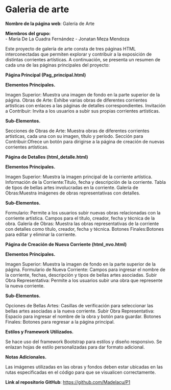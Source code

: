 # Galeria de arte

**Nombre de la página web**: Galería de Arte

**Miembros del grupo:**    
    - María De La Cuadra Fernández
    - Jonatan Meza Mendoza

Este proyecto de galería de arte consta de tres páginas HTML interconectadas que permiten explorar y contribuir a la exposición de 
distintas corrientes artísticas. A continuación, se presenta un resumen de cada una de las páginas principales del proyecto:

**Página Principal (Pag_principal.html)**

**Elementos Principales.**

Imagen Superior: Muestra una imagen de fondo en la parte superior de la página.
Obras de Arte: Exhibe varias obras de diferentes corrientes artísticas con enlaces a las páginas de detalles correspondientes.
Invitación a Contribuir: Invita a los usuarios a subir sus propias corrientes artísticas.

**Sub-Elementos.**

Secciones de Obras de Arte: Muestra obras de diferentes corrientes artísticas, cada una con su imagen, título y período.
Sección para Contribuir:Ofrece un botón para dirigirse a la página de creación de nuevas corrientes artísticas.


**Página de Detalles (html_detalle.html)**

**Elementos Principales.**

Imagen Superior: Muestra la imagen principal de la corriente artística.
Información de la Corriente:Título, fecha y descripción de la corriente.
Tabla de tipos de bellas artes involucradas en la corriente.
Galería de Obras:Muestra imágenes de obras representativas con detalles.

**Sub-Elementos.**

Formulario: Permite a los usuarios subir nuevas obras relacionadas con la corriente artística.
Campos para el título, creador, fecha y técnica de la obra.
Galería de Obras: Muestra las obras representativas de la corriente con detalles como título, creador, fecha y técnica.
Botones Finales:Botones para editar y eliminar la corriente.


**Página de Creación de Nueva Corriente (html_nvo.html)**

**Elementos Principales.** 

Imagen Superior: Muestra la imagen de fondo en la parte superior de la página.
Formulario de Nueva Corriente: Campos para ingresar el nombre de la corriente, fechas, descripción y tipos de bellas artes asociadas.
Subir Obra Representativa: Permite a los usuarios subir una obra que represente la nueva corriente.

**Sub-Elementos.**

Opciones de Bellas Artes: Casillas de verificación para seleccionar las bellas artes asociadas a la nueva corriente.
Subir Obra Representativa: Espacio para ingresar el nombre de la obra y botón para guardar.
Botones Finales: Botones para regresar a la página principal.


**Estilos y Framework Utilizados.**

Se hace uso del framework Bootstrap para estilos y diseño responsivo.
Se enlazan hojas de estilo personalizadas para dar formato adicional.

**Notas Adicionales.**

Las imágenes utilizadas en las obras y fondos deben estar ubicadas en las rutas especificadas en el código para que se visualicen correctamente.

**Link al repositorio GitHub**: https://github.com/Madelacu/P1
